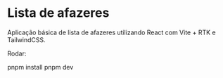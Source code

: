 # Lista de afazeres

Aplicação básica de lista de afazeres utilizando React com Vite + RTK e TailwindCSS.

Rodar:

pnpm install
pnpm dev
